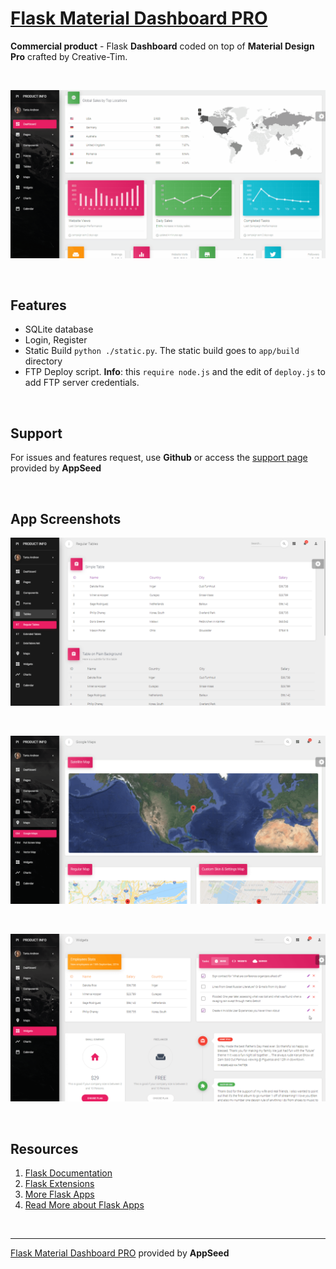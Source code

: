 # [Flask Material Dashboard PRO](https://appseed.us/admin-dashboards/flask-dashboard-material-pro)

**Commercial product** - Flask **Dashboard** coded on top of **Material Design Pro** crafted by Creative-Tim.

<br />

![Flask Dashboard Material Pro - Gif animated intro.](https://raw.githubusercontent.com/app-generator/static/master/products/flask-dashboard-material-pro-intro.gif)

<br />

## Features

- SQLite database
- Login, Register
- Static Build `python ./static.py`. The static build goes to `app/build` directory 
- FTP Deploy script. **Info**: this `require node.js` and the edit of `deploy.js` to add FTP server credentials. 

<br />

## Support

For issues and features request, use **Github** or access the [support page](https://appseed.us/support) provided by **AppSeed** 

<br />

## App Screenshots

![Flask Dashboard Material Pro - App Screen.](https://raw.githubusercontent.com/app-generator/static/master/products/flask-dashboard-material-pro-screen-2.png)

<br />

![Flask Dashboard Material Pro - App Screen.](https://raw.githubusercontent.com/app-generator/static/master/products/flask-dashboard-material-pro-screen-1.png)

<br />

![Flask Dashboard Material Pro - App Screen.](https://raw.githubusercontent.com/app-generator/static/master/products/flask-dashboard-material-pro-screen-3.png)

<br />

## Resources

1. [Flask Documentation](http://flask.pocoo.org/docs/)
2. [Flask Extensions](http://flask.pocoo.org/extensions/)
3. [More Flask Apps](https://appseed.us/apps/flask-apps)
4. [Read More about Flask Apps](https://blog.appseed.us/tag/flask)

<br />

---
[Flask Material Dashboard PRO](https://appseed.us/admin-dashboards/flask-dashboard-material-pro) provided by **AppSeed**
